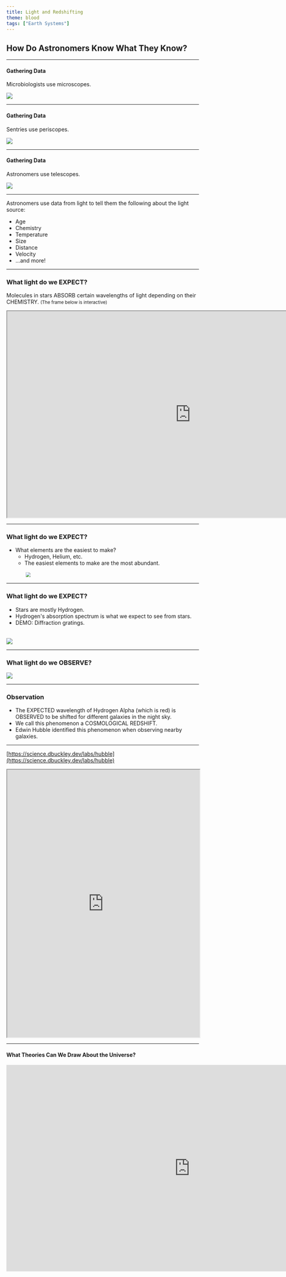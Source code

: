 ```yaml
---
title: Light and Redshifting
theme: blood
tags: ["Earth Systems"]
---
```


## How Do Astronomers Know What They Know?

---

#### Gathering Data

Microbiologists use microscopes.

<img src="/assets/slides/microbiology.jpg" style="margin: 0 auto; display: block;">

---

#### Gathering Data

Sentries use periscopes.

<img src="/assets/slides/periscope.jpg" style="margin: 0 auto; display: block;">

---

#### Gathering Data

Astronomers use telescopes.

<img src="/assets/slides/myeyes.jpg" style="margin: 0 auto; display: block;">

---

Astronomers use data from light to tell them the following about the light source:

- Age <!-- .element: class="fragment" data-fragment-index="1" -->
- Chemistry <!-- .element: class="fragment" data-fragment-index="2" -->
- Temperature <!-- .element: class="fragment" data-fragment-index="3" -->
- Size <!-- .element: class="fragment" data-fragment-index="4" -->
- Distance <!-- .element: class="fragment" data-fragment-index="5" -->
- Velocity <!-- .element: class="fragment" data-fragment-index="6" -->
- ...and more! <!-- .element: class="fragment" data-fragment-index="7" -->

---

### What light do we EXPECT?

Molecules in stars ABSORB certain wavelengths of light depending on their CHEMISTRY. <small>(The frame below is interactive)</small>

<iframe src="https://phet.colorado.edu/sims/html/molecules-and-light/latest/molecules-and-light_all.html" width="960" height="540" style="margin: 0 auto;"></iframe>

---

### What light do we EXPECT?

- What elements are the easiest to make? <!-- .element: class="fragment" data-fragment-index="1" -->
  - Hydrogen, Helium, etc. <!-- .element: class="fragment" data-fragment-index="2" -->
  - The easiest elements to make are the most abundant. <!-- .element: class="fragment" data-fragment-index="3" -->

<img src="/assets/slides/buildanatom.png" style="margin-top: -36px auto 0; display: block; transform: scale(0.8)">

---

### What light do we EXPECT?

- Stars are mostly Hydrogen. <!-- .element: class="fragment" data-fragment-index="1" -->
- Hydrogen's absorption spectrum is what we expect to see from stars. <!-- .element: class="fragment" data-fragment-index="2" -->
- DEMO: Diffraction gratings. <!-- .element: class="fragment" data-fragment-index="3" -->

<img src="/assets/slides/H-absorption-spectrum.svg" style="margin: 2rem auto 0; display: block;">

---

### What light do we OBSERVE?

<img src="/assets/slides/redshift.jpg" style="margin: 0 auto; display: block;">

---

### Observation

- The EXPECTED wavelength of Hydrogen Alpha (which is red) is OBSERVED to be shifted for different galaxies in the night sky. <!-- .element: class="fragment" data-fragment-index="1" -->
- We call this phenomenon a COSMOLOGICAL REDSHIFT. <!-- .element: class="fragment" data-fragment-index="2" -->
- Edwin Hubble identified this phenomenon when observing nearby galaxies. <!-- .element: class="fragment" data-fragment-index="3" -->

---

[https://science.dbuckley.dev/labs/hubble](https://science.dbuckley.dev/labs/hubble)

<iframe width="100%" height="700" src="https://science.dbuckley.dev/labs/hubble?embed=true&dark=true"></iframe>

---

#### What Theories Can We Draw About the Universe?

<iframe  width="960" height="540" style="margin: 0 auto;" src="https://www.youtube.com/embed/zmrbjp-GDfk?si=oylqBsmQCvSc9AcT" title="YouTube video player" frameborder="0" allow="accelerometer; autoplay; clipboard-write; encrypted-media; gyroscope; picture-in-picture; web-share" referrerpolicy="strict-origin-when-cross-origin" allowfullscreen></iframe>
